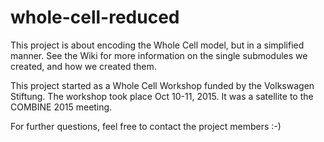 # whole-cell-reduced
This project is about encoding the Whole Cell model, but in a simplified manner. See the Wiki for more information on the single submodules we created, and how we created them. 

This project started as a Whole Cell Workshop funded by the Volkswagen Stiftung. The workshop took place Oct 10-11, 2015. It was a satellite to the COMBINE 2015 meeting. 

For further questions, feel free to contact the project members :-)
